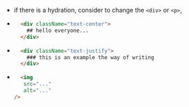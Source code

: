 - if there is a hydration, consider to change the ``<div>`` or ``<p>``, 

- ```html
    <div className="text-center">
      ## hello everyone...
    </div>
  ```

- ````html
    <div className="text-justify">
      ### this is an example the way of writing
    </div>

- ```html
    <img
     src="..."
     alt="..."
  />
  ```